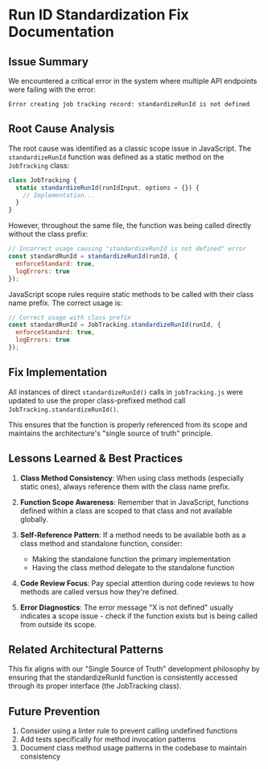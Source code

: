 # Run ID Standardization Fix Documentation

## Issue Summary

We encountered a critical error in the system where multiple API endpoints were failing with the error:
```
Error creating job tracking record: standardizeRunId is not defined
```

## Root Cause Analysis

The root cause was identified as a classic scope issue in JavaScript. The `standardizeRunId` function was defined as a static method on the `JobTracking` class:

```javascript
class JobTracking {
  static standardizeRunId(runIdInput, options = {}) {
    // Implementation...
  }
}
```

However, throughout the same file, the function was being called directly without the class prefix:

```javascript
// Incorrect usage causing "standardizeRunId is not defined" error
const standardRunId = standardizeRunId(runId, { 
  enforceStandard: true,
  logErrors: true
});
```

JavaScript scope rules require static methods to be called with their class name prefix. The correct usage is:

```javascript
// Correct usage with class prefix
const standardRunId = JobTracking.standardizeRunId(runId, { 
  enforceStandard: true,
  logErrors: true
});
```

## Fix Implementation

All instances of direct `standardizeRunId()` calls in `jobTracking.js` were updated to use the proper class-prefixed method call `JobTracking.standardizeRunId()`.

This ensures that the function is properly referenced from its scope and maintains the architecture's "single source of truth" principle.

## Lessons Learned & Best Practices

1. **Class Method Consistency**: When using class methods (especially static ones), always reference them with the class name prefix.

2. **Function Scope Awareness**: Remember that in JavaScript, functions defined within a class are scoped to that class and not available globally.

3. **Self-Reference Pattern**: If a method needs to be available both as a class method and standalone function, consider:
   - Making the standalone function the primary implementation
   - Having the class method delegate to the standalone function

4. **Code Review Focus**: Pay special attention during code reviews to how methods are called versus how they're defined.

5. **Error Diagnostics**: The error message "X is not defined" usually indicates a scope issue - check if the function exists but is being called from outside its scope.

## Related Architectural Patterns

This fix aligns with our "Single Source of Truth" development philosophy by ensuring that the standardizeRunId function is consistently accessed through its proper interface (the JobTracking class).

## Future Prevention

1. Consider using a linter rule to prevent calling undefined functions
2. Add tests specifically for method invocation patterns
3. Document class method usage patterns in the codebase to maintain consistency